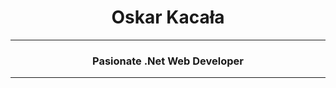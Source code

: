 <h1 align="center">Oskar Kacała</h1>
<hr width="100%" color="black" size="60px" />




<h3 align="center">Pasionate .Net Web Developer</h3>


<hr width="100%" color="black" size="30px" />
<br/>




